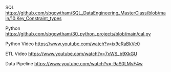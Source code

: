 
SQL
https://github.com/sbgowtham/SQL_DataEngineering_MasterClass/blob/main/10.Key_Constraint_types

Python
https://github.com/sbgowtham/30_python_projects/blob/main/cal.py

Python Video
https://www.youtube.com/watch?v=ix9cRaBkVe0


ETL Video
https://www.youtube.com/watch?v=7xWS_b9XkGU


Data Pipeline
https://www.youtube.com/watch?v=-9aS0LMvF4w
